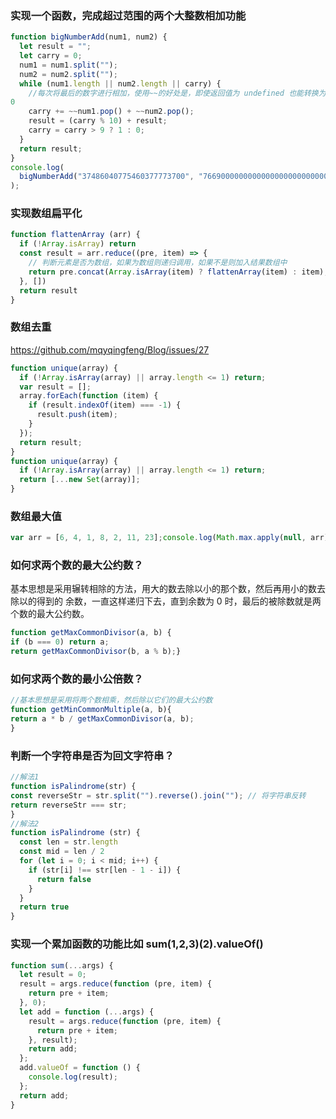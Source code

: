### 实现一个函数，完成超过范围的两个大整数相加功能
```javascript
function bigNumberAdd(num1, num2) {
  let result = "";
  let carry = 0;
  num1 = num1.split("");
  num2 = num2.split("");
  while (num1.length || num2.length || carry) {
    //每次将最后的数字进行相加，使用~~的好处是，即使返回值为 undefined 也能转换为
0
    carry += ~~num1.pop() + ~~num2.pop();
    result = (carry % 10) + result;
    carry = carry > 9 ? 1 : 0;
  }
  return result;
}
console.log(
  bigNumberAdd("37486040775460377773700", "7669000000000000000000000000000")
);
```

### 实现数组扁平化
```javascript
function flattenArray (arr) { 
  if (!Array.isArray) return 
  const result = arr.reduce((pre, item) => {
    // 判断元素是否为数组，如果为数组则递归调用，如果不是则加入结果数组中
    return pre.concat(Array.isArray(item) ? flattenArray(item) : item);
  }, [])
  return result
}
```
### 数组去重
https://github.com/mqyqingfeng/Blog/issues/27
```javascript
function unique(array) {
  if (!Array.isArray(array) || array.length <= 1) return;
  var result = [];
  array.forEach(function (item) {
    if (result.indexOf(item) === -1) {
      result.push(item);
    }
  });
  return result;
}
function unique(array) {
  if (!Array.isArray(array) || array.length <= 1) return;
  return [...new Set(array)];
}
```
### 数组最大值
```javascript
var arr = [6, 4, 1, 8, 2, 11, 23];console.log(Math.max.apply(null, arr))
```
### 如何求两个数的最大公约数？
基本思想是采用辗转相除的方法，用大的数去除以小的那个数，然后再用小的数去除以的得到的
余数，一直这样递归下去，直到余数为 0 时，最后的被除数就是两个数的最大公约数。
```javascript
function getMaxCommonDivisor(a, b) {
if (b === 0) return a;
return getMaxCommonDivisor(b, a % b);}
```
### 如何求两个数的最小公倍数？
```javascript
//基本思想是采用将两个数相乘，然后除以它们的最大公约数
function getMinCommonMultiple(a, b){
return a * b / getMaxCommonDivisor(a, b);
}
```
### 判断一个字符串是否为回文字符串？
```javascript
//解法1
function isPalindrome(str) {
const reverseStr = str.split("").reverse().join(""); // 将字符串反转
return reverseStr === str;
}
//解法2
function isPalindrome (str) {
  const len = str.length
  const mid = len / 2
  for (let i = 0; i < mid; i++) { 
    if (str[i] !== str[len - 1 - i]) {
      return false
    }
  }
  return true
}
```
### 实现一个累加函数的功能比如 sum(1,2,3)(2).valueOf()
```javascript
function sum(...args) {
  let result = 0;
  result = args.reduce(function (pre, item) {
    return pre + item;
  }, 0);
  let add = function (...args) {
    result = args.reduce(function (pre, item) {
      return pre + item;
    }, result);
    return add;
  };
  add.valueOf = function () {
    console.log(result);
  };
  return add;
}
```